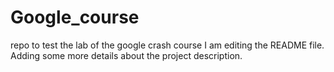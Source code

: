 # Google_course
repo to test the lab of the google crash course
I am editing the README file. Adding some more details about the project description.
